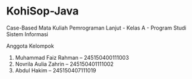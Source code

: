 # KohiSop-Java
Case-Based Mata Kuliah Pemrograman Lanjut - Kelas A - Program Studi Sistem Informasi

Anggota Kelompok
1. Muhammad Faiz Rahman – 245150400111003
2. Novrila Aulia Zahrin – 245150401111002
3. Abdul Hakim – 245150407111019
